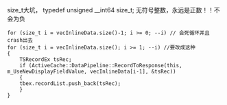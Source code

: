 size_t大坑， typedef unsigned __int64 size_t; 无符号整数，永远是正数！！不会为负

```
for (size_t i = vecInlineData.size()-1; i >= 0; --i) // 会死循环并且crash出去
for (size_t i = vecInlineData.size(); i >= 1; --i) //要改成这种
{
    TSRecordEx tsRec;
    if (ActiveCache::DataPipeline::RecordToResponse(this, m_UseNewDisplayFieldValue, vecInlineData[i-1], &tsRec))
    {
    tbex.recordList.push_back(tsRec);
    }
}
```